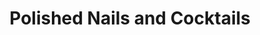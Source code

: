 ---
title: "Polished Nails and Cocktails"
url: /esher/polished-nails-and-cocktails/
shop: Kosmetik
---